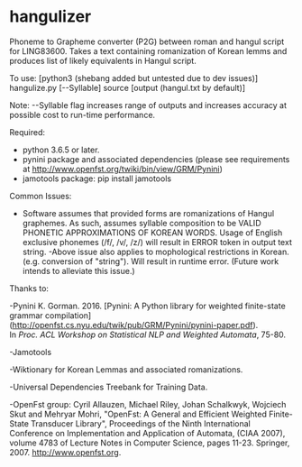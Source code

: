 # hangulizer
Phoneme to Grapheme converter (P2G) between roman and hangul script for LING83600.  Takes a text containing romanization of Korean lemms and produces list of likely equivalents in Hangul script. 

To use:
  [python3 (shebang added but untested due to dev issues)] hangulize.py [--Syllable] source [output (hangul.txt by default)]
  
  Note: --Syllable flag increases range of outputs and increases accuracy at possible cost to run-time performance.

Required: 
- python 3.6.5 or later.  
- pynini package and associated dependencies (please see requirements at http://www.openfst.org/twiki/bin/view/GRM/Pynini)
- jamotools package: pip install jamotools

Common Issues:
- Software assumes that provided forms are romanizations of Hangul graphemes.  As such, assumes syllable composition to be VALID PHONETIC APPROXIMATIONS OF KOREAN WORDS.  Usage of English exclusive phonemes (/f/, /v/, /z/) will result in ERROR token in output text string.
-Above issue also applies to mophological restrictions in Korean.  (e.g. conversion of "string").  Will result in runtime error.  (Future work intends to alleviate this issue.)   

Thanks to:

-Pynini
      K. Gorman. 2016. [Pynini: A Python library for weighted finite-state grammar compilation]
      (http://openfst.cs.nyu.edu/twik/pub/GRM/Pynini/pynini-paper.pdf).  
      In *Proc. ACL Workshop on Statistical NLP and Weighted Automata*, 75-80.
      
-Jamotools

-Wiktionary for Korean Lemmas and associated romanizations.

-Universal Dependencies Treebank for Training Data.

-OpenFst group:
        Cyril Allauzen, Michael Riley, Johan Schalkwyk, Wojciech Skut and Mehryar Mohri, 
        "OpenFst: A General and Efficient Weighted Finite-State Transducer Library", 
        Proceedings of the Ninth International Conference on Implementation and 
        Application of Automata, (CIAA 2007), volume 4783 of Lecture Notes in 
        Computer Science, pages 11-23. Springer, 2007. http://www.openfst.org.
